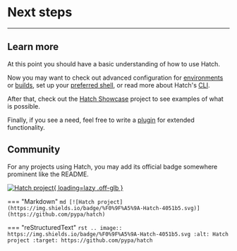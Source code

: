 # Next steps

-----

## Learn more

At this point you should have a basic understanding of how to use Hatch.

Now you may want to check out advanced configuration for [environments](config/environment/overview.md) or [builds](config/build.md), set up your [preferred shell](config/hatch.md#shell), or read more about Hatch's [CLI](cli/about.md).

After that, check out the [Hatch Showcase](https://github.com/ofek/hatch-showcase) project to see examples of what is possible.

Finally, if you see a need, feel free to write a [plugin](plugins/about.md) for extended functionality.

## Community

For any projects using Hatch, you may add its official badge somewhere prominent like the README.

[![Hatch project](https://img.shields.io/badge/%F0%9F%A5%9A-Hatch-4051b5.svg){ loading=lazy .off-glb }](https://github.com/pypa/hatch)

=== "Markdown"
    ```md
    [![Hatch project](https://img.shields.io/badge/%F0%9F%A5%9A-Hatch-4051b5.svg)](https://github.com/pypa/hatch)
    ```

=== "reStructuredText"
    ```rst
    .. image:: https://img.shields.io/badge/%F0%9F%A5%9A-Hatch-4051b5.svg
        :alt: Hatch project
        :target: https://github.com/pypa/hatch
    ```

